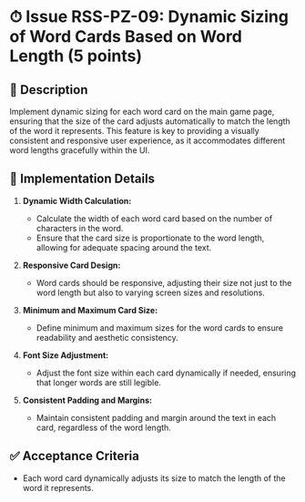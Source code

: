 # ⏱ Issue RSS-PZ-09: Dynamic Sizing of Word Cards Based on Word Length (5 points)

## 📝 Description

Implement dynamic sizing for each word card on the main game page, ensuring that the size of the card adjusts automatically to match the length of the word it represents. This feature is key to providing a visually consistent and responsive user experience, as it accommodates different word lengths gracefully within the UI.

## 🔨 Implementation Details

1. **Dynamic Width Calculation:**
   - Calculate the width of each word card based on the number of characters in the word.
   - Ensure that the card size is proportionate to the word length, allowing for adequate spacing around the text.

2. **Responsive Card Design:**
   - Word cards should be responsive, adjusting their size not just to the word length but also to varying screen sizes and resolutions.

3. **Minimum and Maximum Card Size:**
   - Define minimum and maximum sizes for the word cards to ensure readability and aesthetic consistency.

4. **Font Size Adjustment:**
   - Adjust the font size within each card dynamically if needed, ensuring that longer words are still legible.

5. **Consistent Padding and Margins:**
   - Maintain consistent padding and margin around the text in each card, regardless of the word length.

## ✅ Acceptance Criteria

- Each word card dynamically adjusts its size to match the length of the word it represents.
